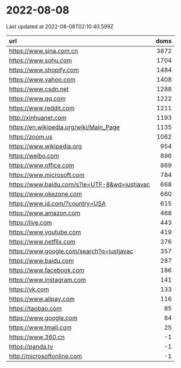 # 2022-08-08

<!-- BEGIN -->
Last updated at 2022-08-08T02:10:40.599Z

url | doms
:- | -:
https://www.sina.com.cn | 3872
https://www.sohu.com | 1704
https://www.shopify.com | 1484
https://www.yahoo.com | 1408
https://www.csdn.net | 1288
https://www.qq.com | 1222
https://www.reddit.com | 1211
http://xinhuanet.com | 1193
https://en.wikipedia.org/wiki/Main_Page | 1135
https://zoom.us | 1062
https://www.wikipedia.org | 954
https://weibo.com | 896
https://www.office.com | 869
https://www.microsoft.com | 784
https://www.baidu.com/s?ie=UTF-8&wd=justjavac | 668
https://www.okezone.com | 660
https://www.jd.com/?country=USA | 615
https://www.amazon.com | 468
https://live.com | 443
https://www.youtube.com | 419
https://www.netflix.com | 376
https://www.google.com/search?q=justjavac | 357
https://www.baidu.com | 287
https://www.facebook.com | 186
https://www.instagram.com | 141
https://vk.com | 133
https://www.alipay.com | 116
https://taobao.com | 85
https://www.google.com | 84
https://www.tmall.com | 25
https://www.360.cn | -1
https://panda.tv | -1
http://microsoftonline.com | -1
<!-- END -->
